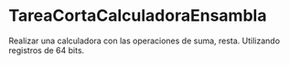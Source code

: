 # TareaCortaCalculadoraEnsambla
Realizar una calculadora con las operaciones de suma, resta. Utilizando registros de 64 bits.
